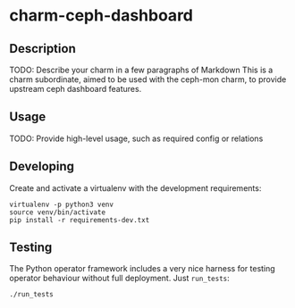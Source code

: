 # charm-ceph-dashboard

## Description

TODO: Describe your charm in a few paragraphs of Markdown
This is a charm subordinate, aimed to be used with the ceph-mon charm,
to provide upstream ceph dashboard features.

## Usage

TODO: Provide high-level usage, such as required config or relations


## Developing

Create and activate a virtualenv with the development requirements:

    virtualenv -p python3 venv
    source venv/bin/activate
    pip install -r requirements-dev.txt

## Testing

The Python operator framework includes a very nice harness for testing
operator behaviour without full deployment. Just `run_tests`:

    ./run_tests
